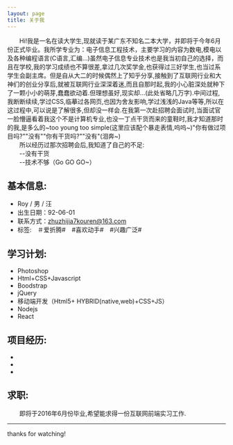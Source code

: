 ```yaml
---
layout: page
title: 关于我
---
```


<p class="message">
  　　Hi!我是一名在读大学生,现就读于某广东不知名二本大学，并即将于今年6月份正式毕业。我所学专业为：电子信息工程技术，主要学习的内容为数电,模电以及各种编程语言(C语言,汇编...)虽然电子信息专业技术也是我当初自己的选择，而且在学校,我的学习成绩也不算很差,拿过几次奖学金,也获得过三好学生,也当过系学生会副主席。但是自从大二的时候偶然上了知乎分享,接触到了互联网行业和大神们的创业分享后,就被互联网行业深深着迷,而且自那时起,我的小心脏深处就种下了一颗小小的萌芽,蠢蠢欲动着.但理想虽好,现实却...(此处省略几万字).中间过程,我断断续续,学过CSS,临摹过各网页,也因为舍友影响,学过浅浅的Java等等,所以在这过程中,可以说是了解很多,但却没一样会.在我第一次赴招聘会面试时,当面试官一脸懵逼看着我这个不是计算机专业,也没一丁点干货而来的童鞋时,我才知道那时的我,是多么的~too young too simple(这里应该配个暴走表情,呜呜~)"你有做过项目吗?""没有""你有干货吗?""没有"(泪奔~)<br/>　　所以经历过那次招聘会后,我知道了自己的不足:
<br/>　　--没有干货
<br/>　　--技术不够（Go GO GO~）
</p>

## 基本信息:

* Roy / 男 / 汪 
* 出生日期：92-06-01
* 联系方式：zhuzhijia7kouren@163.com
* 标签:　＃爱折腾#　#喜欢动手#　#兴趣广泛#

## 学习计划:

* Photoshop
* Html+CSS+Javascript
* Boodstrap
* jQuery
* 移动端开发（Html5+ HYBRID(native,web)+CSS+JS）
* Nodejs
* React

## 项目经历:
* 
* 
* 

## 求职:

　　即将于2016年6月份毕业,希望能求得一份互联网前端实习工作.

---

thanks for watching!
